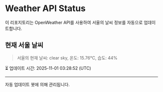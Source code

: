 
# Weather API Status

이 리포지토리는 OpenWeather API를 사용하여 서울의 날씨 정보를 자동으로 업데이트합니다.

## 현재 서울 날씨
> 서울의 현재 날씨: clear sky, 온도: 15.76°C, 습도: 44%

⏳ 업데이트 시간: 2025-11-01 03:28:52 (UTC)

---
자동 업데이트 봇에 의해 관리됩니다.
